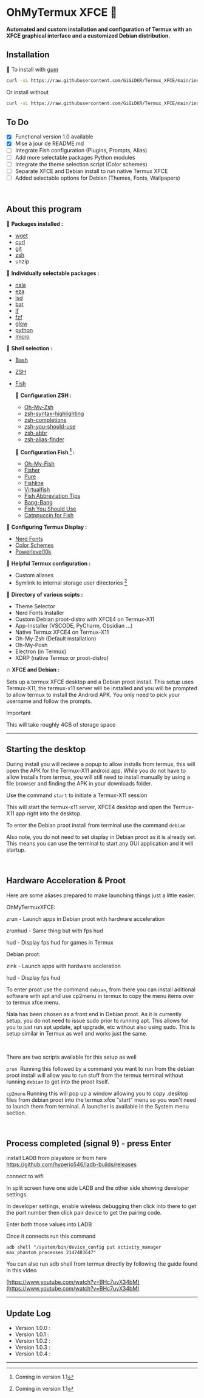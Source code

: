 # OhMyTermux XFCE 🧊

**Automated and custom installation and configuration of Termux with an XFCE graphical interface and a customized Debian distribution.**


## Installation

🧊 To install with [gum](https://github.com/charmbracelet/gum)

```bash
curl -sL https://raw.githubusercontent.com/GiGiDKR/Termux_XFCE/main/install.sh -o install.sh && chmod +x install.sh && ./install.sh --gum
```

Or install without
```bash
curl -sL https://raw.githubusercontent.com/GiGiDKR/Termux_XFCE/main/install.sh -o install.sh && chmod +x install.sh && ./install.sh
```
## To Do
- [X] Functional version 1.0 available
- [X] Mise à jour de README.md
- [ ] Integrate Fish configuration (Plugins, Prompts, Alias)
- [ ] Add more selectable packages Python modules
- [ ] Integrate the theme selection script (Color schemes)
- [ ] Separate XFCE and Debian install to run native Termux XFCE
- [ ] Added selectable options for Debian (Themes, Fonts, Wallpapers)

&nbsp;

## About this program 

🧊 **Packages installed :**

- [wget](https://github.com/mirror/wget)
- [curl](https://github.com/curl/curl)
- [git](https://github.com/git/git)
- [zsh](https://github.com/zsh-users/zsh)
- unzip

🧊 **Individually selectable packages :**

- [nala](https://github.com/volitank/nala)
- [eza](https://github.com/eza-community/eza)
- [lsd](https://github.com/lsd-rs/lsd)
- [bat](https://github.com/sharkdp/bat)
- [lf](https://github.com/gokcehan/lf)
- [fzf](https://github.com/junegunn/fzf)
- [glow](https://github.com/charmbracelet/glow)
- [python](https://github.com/python)
- [micro](https://github.com/zyedidia/micro)


🧊 **Shell selection :**

- [Bash](https://git.savannah.gnu.org/cgit/bash.git/)
- [ZSH](https://www.zsh.org/)
- [Fish](https://github.com/fish-shell/fish-shell)


  🧊 **Configuration ZSH :**

    - [Oh-My-Zsh](https://github.com/ohmyzsh/ohmyzsh)
    - [zsh-syntax-highlighting](https://github.com/zsh-users/zsh-syntax-highlighting)
    - [zsh-completions](https://github.com/zsh-users/zsh-completions)
    - [zsh-you-should-use](https://github.com/MichaelAquilina/zsh-you-should-use)
    - [zsh-abbr](https://github.com/olets/zsh-abbr)
    - [zsh-alias-finder](https://github.com/ohmyzsh/ohmyzsh/tree/master/plugins/alias-finder)

  🧊 **Configuration Fish [^1] :**
  
   - [Oh-My-Fish](https://github.com/oh-my-fish/oh-my-fish)
   - [Fisher](https://github.com/jorgebucaran/fisher)
   - [Pure](https://github.com/pure-fish/pure)
   - [Fishline](https://github.com/0rax/fishline)
   - [Virtualfish](https://github.com/justinmayer/virtualfish)
   - [Fish Abbreviation Tips](https://github.com/gazorby/fish-abbreviation-tips)
   - [Bang-Bang](https://github.com/oh-my-fish/plugin-bang-bang)
   - [Fish You Should Use](https://github.com/paysonwallach/fish-you-should-use)
   - [Catppuccin for Fish](https://github.com/catppuccin/fish)

🧊 **Configuring Termux Display :**

- [Nerd Fonts](https://github.com/ryanoasis/nerd-fonts) 
- [Color Schemes](https://github.com/mbadolato/iTerm2-Color-Schemes)
- [Powerlevel10k](https://github.com/romkatv/powerlevel10k)

🧊 **Helpful Termux configuration :**

- Custom aliases
- Symlink to internal storage user directories [^1]

[^1]: Coming in version 1.1 

🧊 **Directory of various scipts :**

- Theme Selector
- Nerd Fonts Installer
- Custom Debian proot-distro with XFCE4 on Termux-X11
- App-Installer (VSCODE, PyCharm, Obsidian ...)
- Native Termux XFCE4 on Termux-X11
- Oh-My-Zsh (Default installation)
- Oh-My-Posh
- Electron (in Termux)
- XDRP (native Termux or proot-distro)

🔥 **XFCE and Debian :**

Sets up a termux XFCE desktop and a Debian proot install.
This setup uses Termux-X11, the termux-x11 server will be installed and you will be prompted to allow termux to install the Android APK.
You only need to pick your username and follow the prompts.

> [!IMPORTANT]
> This will take roughly 4GB of storage space

---

## Starting the desktop

  

During install you will recieve a popup to allow installs from termux, this will open the APK for the Termux-X11 android app. While you do not have to allow installs from termux, you will still need to install manually by using a file browser and finding the APK in your downloads folder.

Use the command ```start``` to initiate a Termux-X11 session

This will start the termux-x11 server, XFCE4 desktop and open the Termux-X11 app right into the desktop.

  

To enter the Debian proot install from terminal use the command ```debian```

  

Also note, you do not need to set display in Debian proot as it is already set. This means you can use the terminal to start any GUI application and it will startup.

  

&nbsp;

  

## Hardware Acceleration & Proot

  

Here are some aliases prepared to make launching things just a little easier.

  

OhMyTermuxXFCE:

  

zrun - Launch apps in Debian proot with hardware acceleration

  

zrunhud - Same thing but with fps hud

  

hud - Display fps hud for games in Termux

  

Debian proot:

  

zink - Launch apps with hardware accleration

  

hud - Display fps hud

To enter proot use the command ```debian```, from there you can install aditional software with apt and use cp2menu in termux to copy the menu items over to termux xfce menu.

  

Nala has been chosen as a front end in Debian proot. As it is currently setup, you do not need to issue sudo prior to running apt. This allows for you to just run apt update, apt upgrade, etc without also using sudo. This is setup similar in Termux as well and works just the same.

  

&nbsp;

  

There are two scripts available for this setup as well

```prun```  Running this followed by a command you want to run from the debian proot install will allow you to run stuff from the termux terminal without running ```debian``` to get into the proot itself.

```cp2menu``` Running this will pop up a window allowing you to copy .desktop files from debian proot into the termux xfce "start" menu so you won't need to launch them from terminal. A launcher is available in the System menu section.

  

&nbsp;

  

## Process completed (signal 9) - press Enter

  

install LADB from playstore or from here https://github.com/hyperio546/ladb-builds/releases

  

connect to wifi  

In split screen have one side LADB and the other side showing developer settings.

In developer settings, enable wireless debugging then click into there to get the port number then click pair device to get the pairing code.

Enter both those values into LADB

Once it connects run this command

```adb shell "/system/bin/device_config put activity_manager max_phantom_processes 2147483647"```

  

You can also run adb shell from termux directly by following the guide found in this video

  

[https://www.youtube.com/watch?v=BHc7uvX34bM](https://www.youtube.com/watch?v=BHc7uvX34bM)

---

## Update Log

- Version 1.0.0 : 
- Version 1.0.1 :
- Version 1.0.2 :
- Version 1.0.3 :
- Version 1.0.4 :

---